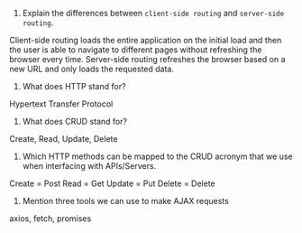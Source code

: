 1.  Explain the differences between `client-side routing` and `server-side routing`.

Client-side routing loads the entire application on the initial load and then the user is able to navigate to different pages without refreshing the browser every time. Server-side routing refreshes the browser based on a new URL and only loads the requested data.

1.  What does HTTP stand for?

Hypertext Transfer Protocol

1.  What does CRUD stand for?

Create, Read, Update, Delete

1.  Which HTTP methods can be mapped to the CRUD acronym that we use when interfacing with APIs/Servers.

Create = Post
Read = Get
Update = Put
Delete = Delete

1.  Mention three tools we can use to make AJAX requests

axios, fetch, promises